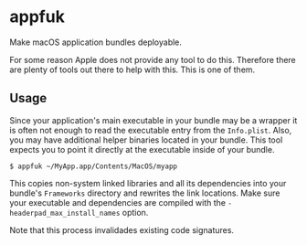 # appfuk

Make macOS application bundles deployable.

For some reason Apple does not provide any tool to do this. Therefore there are plenty of tools out there to help with this. This is one of them.

## Usage
Since your application's main executable in your bundle may be a wrapper it is often not enough to read the executable entry from the `Info.plist`. Also, you may have additional helper binaries located in your bundle. This tool expects you to point it directly at the executable inside of your bundle.

```shell
$ appfuk ~/MyApp.app/Contents/MacOS/myapp
```

This copies non-system linked libraries and all its dependencies into your bundle's `Frameworks` directory and rewrites the link locations. Make sure your executable and dependencies are compiled with the `-headerpad_max_install_names` option.

Note that this process invalidades existing code signatures.
